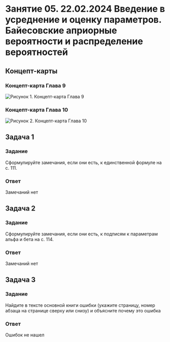 # Занятие 05. 22.02.2024 Введение в усреднение и оценку параметров. Байесовские априорные вероятности и распределение вероятностей

## Концепт-карты

### Концепт-карта Глава 9

![Рисунок 1. Концепт-карта Глава 9](./Картинки/Главы/9.png)

### Концепт-карта Глава 10

![Рисунок 2. Концепт-карта Глава 10](./Картинки/Главы/10.png)

## Задача 1

### Задание

Сформулируйте замечания, если они есть, к единственной формуле на
с. 111.

### Ответ

Замечаний нет

## Задача 2

### Задание

Сформулируйте замечания, если они есть, к подписям к параметрам
альфа и бета на с. 114.

### Ответ

Замечаний нет

## Задача 3

### Задание

Найдите в тексте основной книги ошибки (укажите страницу,
номер абзаца на странице сверху или снизу) и объясните
почему это ошибка

### Ответ

Ошибок не нашел